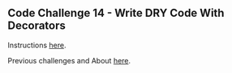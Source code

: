 ## Code Challenge 14 - Write DRY Code With Decorators

Instructions [here](https://pybit.es/articles/codechallenge14/).

Previous challenges and About [here](http://pybit.es/pages/challenges.html).
